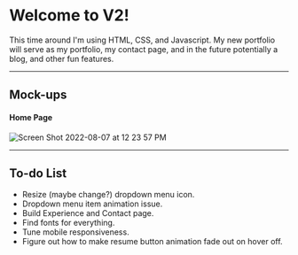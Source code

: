 # Welcome to V2!

This time around I'm using HTML, CSS, and Javascript. My new portfolio will serve as my portfolio, my contact page, and in the future potentially a blog, and other fun features.

<hr>

## Mock-ups

#### Home Page

![Screen Shot 2022-08-07 at 12 23 57 PM](https://user-images.githubusercontent.com/74014488/183305515-96c5f911-3ff0-4e74-a764-e520b5493992.png)

<hr>

## To-do List

<ul>
  <li> Resize (maybe change?) dropdown menu icon. </li>
  <li> Dropdown menu item animation issue. </li>
  <li> Build Experience and Contact page. </li>
  <li> Find fonts for everything. </li>
  <li> Tune mobile responsiveness. </li>
  <li> Figure out how to make resume button animation fade out on hover off. </li>
</ul>

